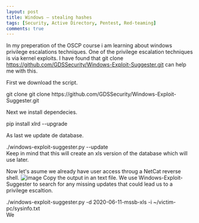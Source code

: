 ```yaml
---
layout: post
title: Windows – stealing hashes
tags: [Security, Active Directory, Pentest, Red-teaming]
comments: true
---
```


In my preperation of the OSCP course i am learning about windows privilege escalations techniques.
One of the privilege escalation techniques is via kernel exploits.
I have found that git clone <https://github.com/GDSSecurity/Windows-Exploit-Suggester.git> can help me with this.

First we download the script. 
<div class="alert-info">git clone git clone https://github.com/GDSSecurity/Windows-Exploit-Suggester.git
</div>

Next we install dependecies. 
<div class="alert-info">pip install xlrd --upgrade
</div>

As last we update de database.
<div class="alert-info">./windows-exploit-suggester.py --update
</div>
Keep in mind that this will create an xls version of the database which will use later.

Now let's asume we already have user access throug a NetCat reverse shell.
![image](/assets/img/systeminfo)
Copy the output in an text file. We use Windows-Exploit-Suggester to search for any missing updates that could lead us to a privilege escaltion.
<div class="alert-info">./windows-exploit-suggester.py -d 2020-06-11-mssb-xls -i ~/victim-pc/sysinfo.txt
</div>
We 
